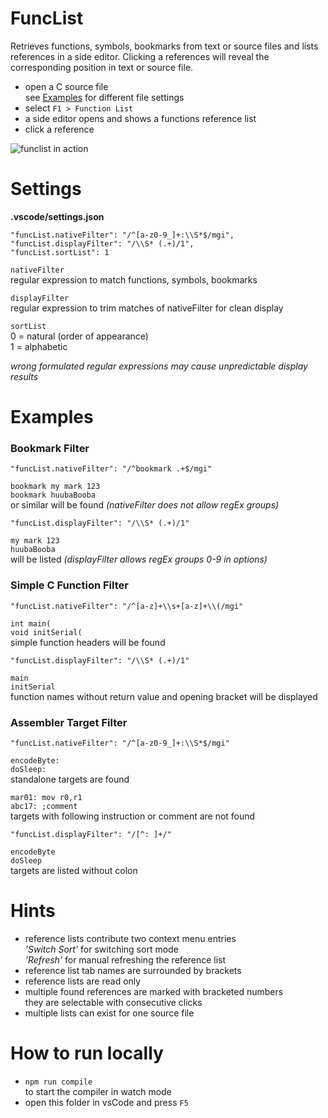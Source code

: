 # FuncList

Retrieves functions, symbols, bookmarks from text or source files and lists references in a side editor. Clicking a references will reveal the corresponding position in text or source file.

- open a C source file<br>
  see [Examples](#examples) for different file settings
- select `F1 > Function List`
- a side editor opens and shows a functions reference list
- click a reference

![funclist in action](https://github.com/qrti/funclist/blob/master/funclist.gif)

# Settings
__.vscode/settings.json__

    "funcList.nativeFilter": "/^[a-z0-9_]+:\\S*$/mgi",
    "funcList.displayFilter": "/\\S* (.+)/1",
    "funcList.sortList": 1

`nativeFilter`<br>
regular expression to match functions, symbols, bookmarks

`displayFilter`<br>
regular expression to trim matches of nativeFilter for clean display

`sortList`<br>
0 = natural (order of appearance)<br>
1 = alphabetic 

_wrong formulated regular expressions may cause unpredictable display results_

# Examples

### Bookmark Filter

    "funcList.nativeFilter": "/^bookmark .+$/mgi"

`bookmark my mark 123`<br>
`bookmark huubaBooba`<br>
or similar will be found _(nativeFilter does not allow regEx groups)_

    "funcList.displayFilter": "/\\S* (.+)/1"

`my mark 123`<br>
`huubaBooba`<br>
will be listed _(displayFilter allows regEx groups 0-9 in options)_

### Simple C Function Filter

    "funcList.nativeFilter": "/^[a-z]+\\s+[a-z]+\\(/mgi"

`int main(`<br>
`void initSerial(`<br>
simple function headers will be found

    "funcList.displayFilter": "/\\S* (.+)/1"

`main`<br>
`initSerial`<br>
function names without return value and opening bracket will be displayed

### Assembler Target Filter

    "funcList.nativeFilter": "/^[a-z0-9_]+:\\S*$/mgi"

`encodeByte:`<br>
`doSleep:`<br>
standalone targets are found

`mar01: mov r0,r1`<br>
`abc17: ;comment`<br>
targets with following instruction or comment are not found

    "funcList.displayFilter": "/[^: ]+/"
    
`encodeByte`<br>
`doSleep`<br>
targets are listed without colon

# Hints

- reference lists contribute two context menu entries<br>
  _'Switch Sort'_ for switching sort mode<br>
  _'Refresh'_ for manual refreshing the reference list
- reference list tab names are surrounded by brackets
- reference lists are read only
- multiple found references are marked with bracketed numbers<br>
  they are selectable with consecutive clicks  
- multiple lists can exist for one source file

# How to run locally

- `npm run compile`<br>
to start the compiler in watch mode
- open this folder in vsCode and press `F5`

